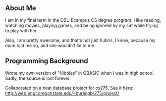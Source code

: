 About Me
--------
I am in my final term in the OSU Ecampus CS degree program. I like reading, watching movies, playing games, and being ignored by my cat while trying to play with her.

Also, I am pretty awesome, and that's not just hubris. I know, because my mom told me so, and she wouldn't lie to me.

Programming Background
----------------------
Wrote my own version of "Nibbles" in QBASIC when I was in high school. Sadly, the source is lost forever.

Collaborated on a neat database project for cs275. See it here: http://web.engr.oregonstate.edu/~burleigb/275/project/

